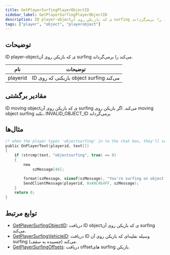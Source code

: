 ```yaml
---
title: GetPlayerSurfingPlayerObjectID
sidebar_label: GetPlayerSurfingPlayerObjectID
description: ID player-objectی که بازیکن روی آن surfing می‌کند را برمی‌گرداند.
tags: ["player", "object", "playerobject"]
---
```


<VersionWarn version='omp v1.1.0.2612' />

## توضیحات

ID player-objectی که بازیکن روی آن surfing می‌کند را برمی‌گرداند.

| نام     | توضیحات                             |
| -------- | --------------------------------------- |
| playerid | ID بازیکنی که روی object surfing می‌کند |

## مقادیر برگشتی

ID moving objectی که بازیکن روی آن surfing می‌کند. اگر بازیکن روی moving object surfing نکند، INVALID_OBJECT_ID برمی‌گرداند

## مثال‌ها

```c
/* when the player types 'objectsurfing' in to the chat box, they'll see this.*/
public OnPlayerText(playerid, text[])
{
    if (strcmp(text, "objectsurfing", true) == 0)
    {
        new
            szMessage[46];

        format(szMessage, sizeof(szMessage), "You're surfing on object #%d.", GetPlayerSurfingPlayerObjectID(playerid));
        SendClientMessage(playerid, 0xA9C4E4FF, szMessage);
    }
    return 0;
}
```

## توابع مرتبط

- [GetPlayerSurfingObjectID](GetPlayerSurfingObjectID): دریافت ID objectی که بازیکن روی آن surfing می‌کند.
- [GetPlayerSurfingVehicleID](GetPlayerSurfingVehicleID): دریافت ID وسیله نقلیه‌ای که بازیکن روی آن surfing می‌کند (چسبیده به سقف).
- [GetPlayerSurfingOffsets](GetPlayerSurfingOffsets): دریافت offsetهای surfing بازیکن.